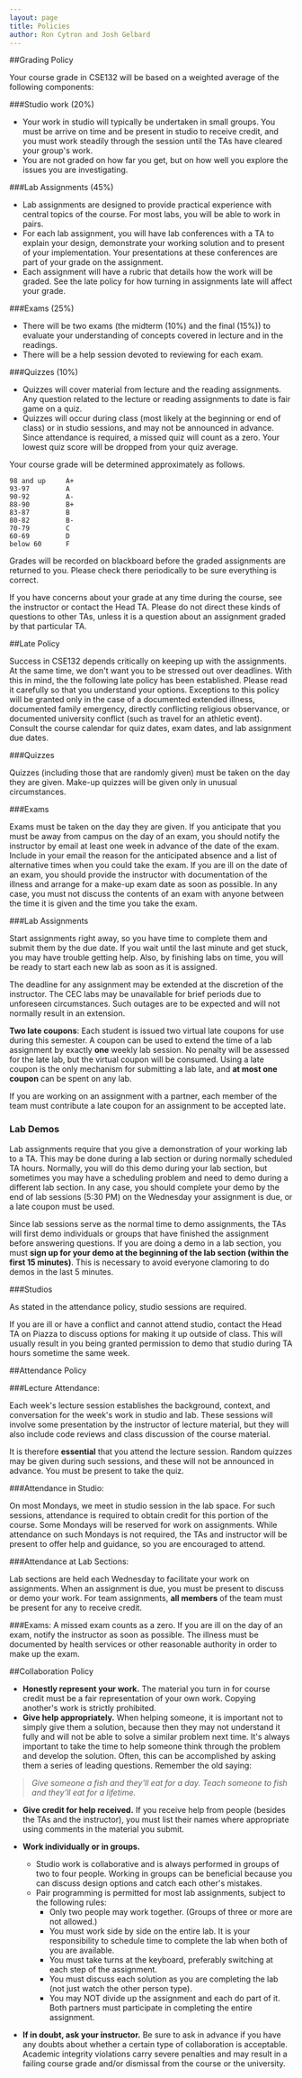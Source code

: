 ```yaml
---
layout: page
title: Policies
author: Ron Cytron and Josh Gelbard
---
```


##Grading Policy

Your course grade in CSE132 will be based on a weighted average of the following components:

###Studio work (20%)
- Your work in studio will typically be undertaken in small groups. You must be arrive on time and be present in studio to receive credit, and you must work steadily through the session until the TAs have cleared your group's work.
- You are not graded on how far you get, but on how well you explore the issues you are investigating.

###Lab Assignments (45%)
- Lab assignments are designed to provide practical experience with central topics of the course. For most labs, you will be able to work in pairs.
- For each lab assignment, you will have lab conferences with a TA to explain your design, demonstrate your working solution and to present of your implementation. Your presentations at these conferences are part of your grade on the assignment. 
- Each assignment will have a rubric that details how the work will be graded. See the late policy for how turning in assignments late will affect your grade.

###Exams (25%)
- There will be two exams (the midterm (10%) and the final (15%)) to evaluate your understanding of concepts covered in lecture and in the readings. 
- There will be a help session devoted to reviewing for each exam.

###Quizzes (10%)
- Quizzes will cover material from lecture and the reading assignments. Any question related to the lecture or reading assignments to date is fair game on a quiz. 
- Quizzes will occur during class (most likely at the beginning or end of class) or in studio sessions, and may not be announced in advance. Since attendance is required, a missed quiz will count as a zero. Your lowest quiz score will be dropped from your quiz average.

Your course grade will be determined approximately as follows.

	98 and up     A+
	93-97         A
	90-92         A-
	88-90         B+
	83-87         B
	80-82         B-
	70-79         C
	60-69         D
	below 60      F

Grades will be recorded on blackboard before the graded assignments are returned to you. Please check there periodically to be sure everything is correct. 

If you have concerns about your grade at any time during the course, see the instructor or contact the Head TA. Please do not direct these kinds of questions to other TAs, unless it is a question about an assignment graded by that particular TA.

##Late Policy

Success in CSE132 depends critically on keeping up with the assignments. At the same time, we don't want you to be stressed out over deadlines. With this in mind, the the following late policy has been established. Please read it carefully so that you understand your options. Exceptions to this policy will be granted only in the case of a documented extended illness, documented family emergency, directly conflicting religious observance, or documented university conflict (such as travel for an athletic event).
Consult the course calendar for quiz dates, exam dates, and lab assignment due dates.

###Quizzes

Quizzes (including those that are randomly given) must be taken on the day they are given. Make-up quizzes will be given only in unusual circumstances. 

###Exams

Exams must be taken on the day they are given. If you anticipate that you must be away from campus on the day of an exam, you should notify the instructor by email at least one week in advance of the date of the exam. Include in your email the reason for the anticipated absence and a list of alternative times when you could take the exam. If you are ill on the date of an exam, you should provide the instructor with documentation of the illness and arrange for a make-up exam date as soon as possible. In any case, you must not discuss the contents of an exam with anyone between the time it is given and the time you take the exam.

###Lab Assignments

Start assignments right away, so you have time to complete them and submit them by the due date. If you wait until the last minute and get stuck, you may have trouble getting help. Also, by finishing labs on time, you will be ready to start each new lab as soon as it is assigned.

The deadline for any assignment may be extended at the discretion of the instructor. The CEC labs may be unavailable for brief periods due to unforeseen circumstances. Such outages are to be expected and will not normally result in an extension.

**Two late coupons**: Each student is issued two virtual late coupons for use during this semester. A coupon can be used to extend the time of a lab assignment by exactly **one** weekly lab session. No penalty will be assessed for the late lab, but the virtual coupon will be consumed. Using a late coupon is the only mechanism for submitting a lab late, and **at most one coupon** can be spent on any lab.

If you are working on an assignment with a partner, each member of the team must contribute a late coupon for an assignment to be accepted late.

### Lab Demos

Lab assignments require that you give a demonstration of your working lab to a TA. This may be done during a lab section or during normally scheduled TA hours. Normally, you will do this demo during your lab section, but sometimes you may have a scheduling problem and need to demo during a different lab section. In any case, you should complete your demo by the end of lab sessions (5:30 PM) on the Wednesday your assignment is due, or a late coupon must be used.

Since lab sessions serve as the normal time to demo assignments, the TAs will first demo individuals or groups that have finished the assignment before answering questions. If you are doing a demo in a lab section, you must **sign up for your demo at the beginning of the lab section (within the first 15 minutes)**. This is necessary to avoid everyone clamoring to do demos in the last 5 minutes.

###Studios

As stated in the attendance policy, studio sessions are required. 

If you are ill or have a conflict and cannot attend studio, contact the Head TA on Piazza to discuss options for making it up outside of class. This will usually result in you being granted permission to demo that studio during TA hours sometime the same week.

##Attendance Policy

###Lecture Attendance:

Each week's lecture session establishes the background, context, and conversation for the week's work in studio and lab. These sessions will involve some presentation by the instructor of lecture material, but they will also include code reviews and class discussion of the course material.

It is therefore **essential** that you attend the lecture session. Random quizzes may be given during such sessions, and these will not be announced in advance. You must be present to take the quiz.

###Attendance in Studio:

On most Mondays, we meet in studio session in the lab space. For such sessions, attendance is required to obtain credit for this portion of the course. Some Mondays will be reserved for work on assignments. While attendance on such Mondays is not required, the TAs and instructor will be present to offer help and guidance, so you are encouraged to attend.

###Attendance at Lab Sections:

Lab sections are held each Wednesday to facilitate your work on assignments. When an assignment is due, you must be present to discuss or demo your work. For team assignments, **all members** of the team must be present for any to receive credit.

###Exams:
A missed exam counts as a zero. If you are ill on the day of an exam, notify the instructor as soon as possible. The illness must be documented by health services or other reasonable authority in order to make up the exam.

##Collaboration Policy
- **Honestly represent your work.** The material you turn in for course credit must be a fair representation of your own work. Copying another's work is strictly prohibited.
- **Give help appropriately.** When helping someone, it is important not to simply give them a solution, because then they may not understand it fully and will not be able to solve a similar problem next time. It's always important to take the time to help someone think through the problem and develop the solution. Often, this can be accomplished by asking them a series of leading questions. Remember the old saying:

>*Give someone a fish and they'll eat for a day.
Teach someone to fish and they'll eat for a lifetime.*

- **Give credit for help received.** If you receive help from people (besides the TAs and the instructor), you must list their names where appropriate using comments in the material you submit.
- **Work individually or in groups.**
	- Studio work is collaborative and is always performed in groups of two to four people. Working in groups can be beneficial because you can discuss design options and catch each other's mistakes.
	- Pair programming is permitted for most lab assignments, subject to the following rules:
		- Only two people may work together. (Groups of three or more are not allowed.) 
		- You must work side by side on the entire lab. It is your responsibility to schedule time to complete the lab when both of you are available.
		- You must take turns at the keyboard, preferably switching at each step of the assignment.
		- You must discuss each solution as you are completing the lab (not just watch the other person type).
		- You may NOT divide up the assignment and each do part of it. Both partners must participate in completing the entire assignment.
		
- **If in doubt, ask your instructor.** Be sure to ask in advance if you have any doubts about whether a certain type of collaboration is acceptable. Academic integrity violations carry severe penalties and may result in a failing course grade and/or dismissal from the course or the university.



